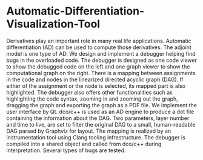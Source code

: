 # Automatic-Differentiation-Visualization-Tool

Derivatives play an important role in many real life applications. Automatic differentiation (AD) can be used to compute those derivatives. The adjoint model is one type of AD. We design and implement a debugger helping find bugs in the overloaded code. The debugger is designed as one code viewer to show the debugged code on the left and one graph viewer to show the computational graph on the right. There is a mapping between assignments in the code and nodes in the linearized directed acyclic graph (DAG). If either of the assignment or the node is selected, its mapped part is also highlighted. The debugger also offers other functionalities such as highlighting the code syntax, zooming in and zooming out the graph, dragging the graph and exporting the graph as a PDF file. We implement the user interface by Qt. dco/c++ is used as an AD engine to produce a dot file containing the information about the DAG. Two parameters, layer number and time to live, are set to filter the original DAG to a small, human-readable DAG parsed by Graphviz for layout. The mapping is realized by an instrumentation tool using Clang tooling infrastructure. The debugger is compiled into a shared object and called from dco/c++ during interpretation. Several types of bugs are tested.
